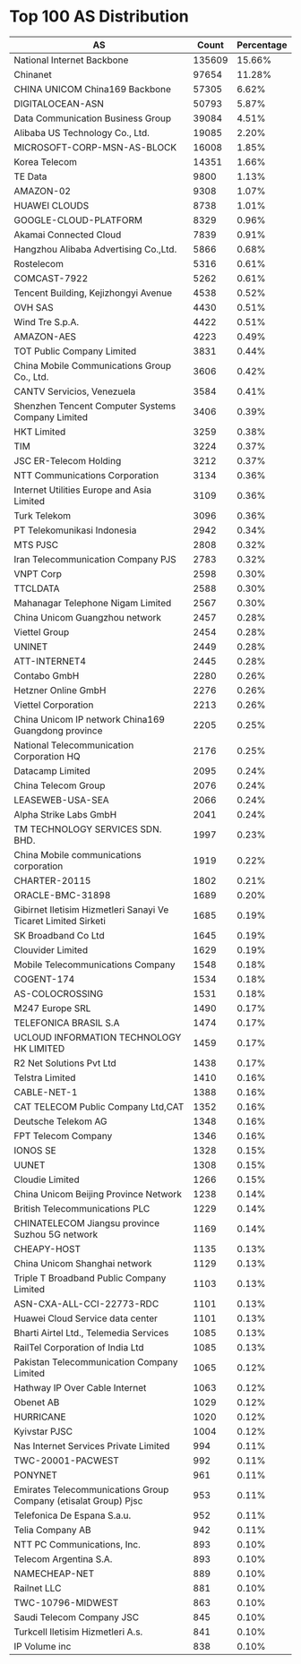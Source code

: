 # Top 100 AS Distribution
| AS | Count | Percentage |
|----|----|----|
| National Internet Backbone | 135609 | 15.66% |
| Chinanet | 97654 | 11.28% |
| CHINA UNICOM China169 Backbone | 57305 | 6.62% |
| DIGITALOCEAN-ASN | 50793 | 5.87% |
| Data Communication Business Group | 39084 | 4.51% |
| Alibaba US Technology Co., Ltd. | 19085 | 2.20% |
| MICROSOFT-CORP-MSN-AS-BLOCK | 16008 | 1.85% |
| Korea Telecom | 14351 | 1.66% |
| TE Data | 9800 | 1.13% |
| AMAZON-02 | 9308 | 1.07% |
| HUAWEI CLOUDS | 8738 | 1.01% |
| GOOGLE-CLOUD-PLATFORM | 8329 | 0.96% |
| Akamai Connected Cloud | 7839 | 0.91% |
| Hangzhou Alibaba Advertising Co.,Ltd. | 5866 | 0.68% |
| Rostelecom | 5316 | 0.61% |
| COMCAST-7922 | 5262 | 0.61% |
| Tencent Building, Kejizhongyi Avenue | 4538 | 0.52% |
| OVH SAS | 4430 | 0.51% |
| Wind Tre S.p.A. | 4422 | 0.51% |
| AMAZON-AES | 4223 | 0.49% |
| TOT Public Company Limited | 3831 | 0.44% |
| China Mobile Communications Group Co., Ltd. | 3606 | 0.42% |
| CANTV Servicios, Venezuela | 3584 | 0.41% |
| Shenzhen Tencent Computer Systems Company Limited | 3406 | 0.39% |
| HKT Limited | 3259 | 0.38% |
| TIM | 3224 | 0.37% |
| JSC ER-Telecom Holding | 3212 | 0.37% |
| NTT Communications Corporation | 3134 | 0.36% |
| Internet Utilities Europe and Asia Limited | 3109 | 0.36% |
| Turk Telekom | 3096 | 0.36% |
| PT Telekomunikasi Indonesia | 2942 | 0.34% |
| MTS PJSC | 2808 | 0.32% |
| Iran Telecommunication Company PJS | 2783 | 0.32% |
| VNPT Corp | 2598 | 0.30% |
| TTCLDATA | 2588 | 0.30% |
| Mahanagar Telephone Nigam Limited | 2567 | 0.30% |
| China Unicom Guangzhou network | 2457 | 0.28% |
| Viettel Group | 2454 | 0.28% |
| UNINET | 2449 | 0.28% |
| ATT-INTERNET4 | 2445 | 0.28% |
| Contabo GmbH | 2280 | 0.26% |
| Hetzner Online GmbH | 2276 | 0.26% |
| Viettel Corporation | 2213 | 0.26% |
| China Unicom IP network China169 Guangdong province | 2205 | 0.25% |
| National Telecommunication Corporation HQ | 2176 | 0.25% |
| Datacamp Limited | 2095 | 0.24% |
| China Telecom Group | 2076 | 0.24% |
| LEASEWEB-USA-SEA | 2066 | 0.24% |
| Alpha Strike Labs GmbH | 2041 | 0.24% |
| TM TECHNOLOGY SERVICES SDN. BHD. | 1997 | 0.23% |
| China Mobile communications corporation | 1919 | 0.22% |
| CHARTER-20115 | 1802 | 0.21% |
| ORACLE-BMC-31898 | 1689 | 0.20% |
| Gibirnet Iletisim Hizmetleri Sanayi Ve Ticaret Limited Sirketi | 1685 | 0.19% |
| SK Broadband Co Ltd | 1645 | 0.19% |
| Clouvider Limited | 1629 | 0.19% |
| Mobile Telecommunications Company | 1548 | 0.18% |
| COGENT-174 | 1534 | 0.18% |
| AS-COLOCROSSING | 1531 | 0.18% |
| M247 Europe SRL | 1490 | 0.17% |
| TELEFONICA BRASIL S.A | 1474 | 0.17% |
| UCLOUD INFORMATION TECHNOLOGY HK LIMITED | 1459 | 0.17% |
| R2 Net Solutions Pvt Ltd | 1438 | 0.17% |
| Telstra Limited | 1410 | 0.16% |
| CABLE-NET-1 | 1388 | 0.16% |
| CAT TELECOM Public Company Ltd,CAT | 1352 | 0.16% |
| Deutsche Telekom AG | 1348 | 0.16% |
| FPT Telecom Company | 1346 | 0.16% |
| IONOS SE | 1328 | 0.15% |
| UUNET | 1308 | 0.15% |
| Cloudie Limited | 1266 | 0.15% |
| China Unicom Beijing Province Network | 1238 | 0.14% |
| British Telecommunications PLC | 1229 | 0.14% |
| CHINATELECOM Jiangsu province Suzhou 5G network | 1169 | 0.14% |
| CHEAPY-HOST | 1135 | 0.13% |
| China Unicom Shanghai network | 1129 | 0.13% |
| Triple T Broadband Public Company Limited | 1103 | 0.13% |
| ASN-CXA-ALL-CCI-22773-RDC | 1101 | 0.13% |
| Huawei Cloud Service data center | 1101 | 0.13% |
| Bharti Airtel Ltd., Telemedia Services | 1085 | 0.13% |
| RailTel Corporation of India Ltd | 1085 | 0.13% |
| Pakistan Telecommunication Company Limited | 1065 | 0.12% |
| Hathway IP Over Cable Internet | 1063 | 0.12% |
| Obenet AB | 1029 | 0.12% |
| HURRICANE | 1020 | 0.12% |
| Kyivstar PJSC | 1004 | 0.12% |
| Nas Internet Services Private Limited | 994 | 0.11% |
| TWC-20001-PACWEST | 992 | 0.11% |
| PONYNET | 961 | 0.11% |
| Emirates Telecommunications Group Company (etisalat Group) Pjsc | 953 | 0.11% |
| Telefonica De Espana S.a.u. | 952 | 0.11% |
| Telia Company AB | 942 | 0.11% |
| NTT PC Communications, Inc. | 893 | 0.10% |
| Telecom Argentina S.A. | 893 | 0.10% |
| NAMECHEAP-NET | 889 | 0.10% |
| Railnet LLC | 881 | 0.10% |
| TWC-10796-MIDWEST | 863 | 0.10% |
| Saudi Telecom Company JSC | 845 | 0.10% |
| Turkcell Iletisim Hizmetleri A.s. | 841 | 0.10% |
| IP Volume inc | 838 | 0.10% |
